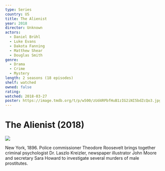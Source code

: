 ```yaml
---
type: Series
country: US
title: The Alienist
year: 2018
director: Unknown
actors:
  - Daniel Brühl
  - Luke Evans
  - Dakota Fanning
  - Matthew Shear
  - Douglas Smith
genre:
  - Drama
  - Crime
  - Mystery
length: 2 seasons (18 episodes)
shelf: watched
owned: false
rating:
watched: 2018-03-27
poster: https://image.tmdb.org/t/p/w500/zUd4RPbfHuB1zIG2iNI5bdZcQo3.jpg
---
```


# The Alienist (2018)

![](https://image.tmdb.org/t/p/w500/zUd4RPbfHuB1zIG2iNI5bdZcQo3.jpg)

New York, 1896. Police commissioner Theodore Roosevelt brings together criminal psychologist Dr. Laszlo Kreizler, newspaper illustrator John Moore and secretary Sara Howard to investigate several murders of male prostitutes.